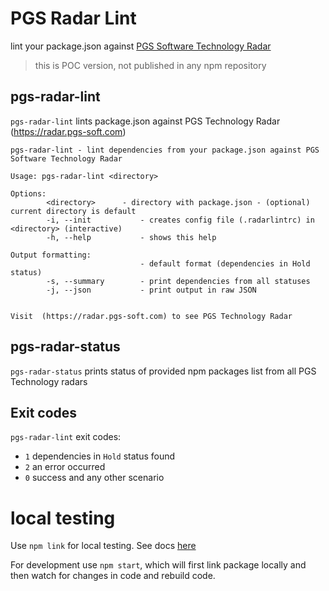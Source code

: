 # PGS Radar Lint
lint your package.json against [PGS Software Technology Radar](https://radar.pgs-soft.com) 
> this is POC version, not published in any npm repository


## pgs-radar-lint
`pgs-radar-lint` lints package.json against  PGS Technology Radar (https://radar.pgs-soft.com)

```
pgs-radar-lint - lint dependencies from your package.json against PGS Software Technology Radar

Usage: pgs-radar-lint <directory>

Options:
        <directory>      - directory with package.json - (optional) current directory is default
        -i, --init           - creates config file (.radarlintrc) in <directory> (interactive)
        -h, --help           - shows this help

Output formatting:
                             - default format (dependencies in Hold status)
        -s, --summary        - print dependencies from all statuses
        -j, --json           - print output in raw JSON


Visit  (https://radar.pgs-soft.com) to see PGS Technology Radar
```
## pgs-radar-status

`pgs-radar-status` prints status of provided npm packages list from all PGS Technology radars

## Exit codes
`pgs-radar-lint` exit codes:
 - `1` dependencies in `Hold` status found
 - `2` an error occurred
 - `0` success and any other scenario
# local testing
Use  `npm link` for local testing. See docs [here](https://docs.npmjs.com/cli/v9/commands/npm-link)

For development use `npm start`, which will first link package locally and then watch for changes in code and rebuild code.

